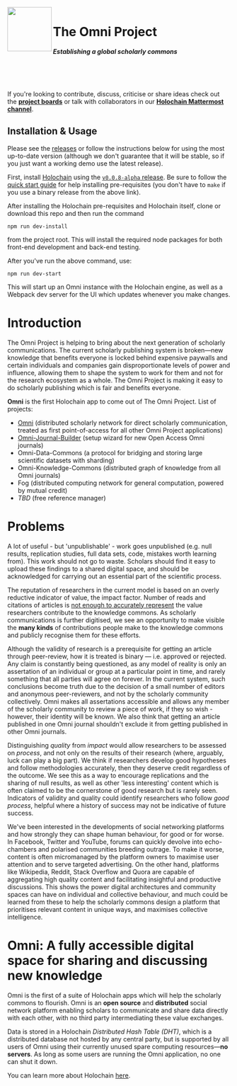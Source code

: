 </br>

<img align="left" width="100" height="100" src="logo.png">

# The Omni Project

**_Establishing a global scholarly commons_**

</br></br></br>

If you're looking to contribute, discuss, criticise or share ideas check out the [**project boards**](https://github.com/OmniProject/omni/projects) or talk with collaborators in our [**Holochain Mattermost channel**](https://chat.holochain.org/appsup/channels/app-omni).

## Installation & Usage

Please see the [releases](https://github.com/OmniProject/omni/releases) or follow the instructions below for using the most up-to-date version (although we don't guarantee that it will be stable, so if you just want a working demo use the latest release).

First, install [Holochain](https://holochain.org) using the [`v0.0.8-alpha` release](https://github.com/holochain/holochain-rust/releases/tag/v0.0.8-alpha). Be sure to follow the [quick start guide](https://developer.holochain.org/start.html) for help installing pre-requisites (you don't have to `make` if you use a binary release from the above link).

After installing the Holochain pre-requisites and Holochain itself, clone or download this repo and then run the command

`npm run dev-install`

from the project root. This will install the required node packages for both front-end development and back-end testing.

After you've run the above command, use:

`npm run dev-start`

This will start up an Omni instance with the Holochain engine, as well as a Webpack dev server for the UI which updates whenever you make changes.

# Introduction

The Omni Project is helping to bring about the next generation of scholarly communications. The current scholarly publishing system is broken—new knowledge that benefits everyone is locked behind expensive paywalls and certain individuals and companies gain disproportionate levels of power and influence, allowing them to shape the system to work for them and not for the research ecosystem as a whole. The Omni Project is making it easy to do scholarly publishing which is fair and benefits everyone.

**Omni** is the first Holochain app to come out of The Omni Project. List of projects:
* [Omni](https://github.com/OmniProject/omni) (distributed scholarly network for direct scholarly communication, treated as first point-of-access for all other Omni Project applications)
* [Omni-Journal-Builder](https://github.com/OmniProject/omni-journal-builder) (setup wizard for new Open Access Omni journals)
* Omni-Data-Commons (a protocol for bridging and storing large scientific datasets with sharding)
* Omni-Knowledge-Commons (distributed graph of knowledge from all Omni journals)
* Fog (distributed computing network for general computation, powered by mutual credit)
* *TBD* (free reference manager)

# Problems

A lot of useful - but 'unpublishable' - work goes unpublished (e.g. null results, replication studies, full data sets, code, mistakes worth learning from). This work should not go to waste. Scholars should find it easy to upload these findings to a shared digital space, and should be acknowledged for carrying out an essential part of the scientific process.

The reputation of researchers in the current model is based on an overly reductive indicator of value, the impact factor. Number of reads and citations of articles is [not enough to accurately represent](http://backreaction.blogspot.com/2017/03/academia-is-fucked-up-so-why-isnt.html) the value researchers contribute to the knowledge commons. As scholarly communications is further digitised, we see an opportunity to make visible the **many kinds** of contributions people make to the knowledge commons and publicly recognise them for these efforts.

Although the validity of research is a prerequisite for getting an article through peer-review, how it is treated is binary — i.e. approved or rejected. Any claim is constantly being questioned, as any model of reality is only an assertation of an individual or group at a particular point in time, and rarely something that all parties will agree on forever. In the current system, such conclusions become truth due to the decision of a small number of editors and anonymous peer-reviewers, and not by the scholarly community collectively. Omni makes all assertations accessible and allows any member of the scholarly community to review a piece of work, if they so wish - however, their identity will be known. We also think that getting an article published in one Omni journal shouldn't exclude it from getting published in other Omni journals.

Distinguishing _quality_ from _impact_ would allow researchers to be assessed on _process_, and not only on the results of their research (where, arguably, luck can play a big part). We think if researchers develop good hypotheses and follow methodologies accurately, then they deserve credit regardless of the outcome. We see this as a way to encourage replications and the sharing of null results, as well as other 'less interesting' content which is often claimed to be the cornerstone of good research but is rarely seen. Indicators of validity and quality could identify researchers who follow _good process_, helpful where a history of success may not be indicative of future success. 

We've been interested in the developments of social networking platforms and how strongly they can shape human behaviour, for good or for worse. In Facebook, Twitter and YouTube, forums can quickly devolve into echo-chambers and polarised communities breeding outrage. To make it worse, content is often micromanaged by the platform owners to maximise user attention and to serve targeted advertising. On the other hand, platforms like Wikipedia, Reddit, Stack Overflow and Quora are capable of aggregating high quality content and facilitating insightful and productive discussions. This shows the power digital architectures and community spaces can have on individual and collective behaviour, and much could be learned from these to help the scholarly commons design a platform that prioritises relevant content in unique ways, and maximises collective intelligence.

# Omni: A fully accessible digital space for sharing and discussing new knowledge

Omni is the first of a suite of Holochain apps which will help the scholarly commons to flourish. Omni is an **open source** and **distributed** social network platform enabling scholars to communicate and share data directly with each other, with no third party intermediating these value exchanges.

Data is stored in a Holochain _Distributed Hash Table (DHT)_, which is a distributed database not hosted by any central party, but is supported by all users of Omni using their currently unused spare computing resources—**no servers**. As long as some users are running the Omni application, no one can shut it down.

You can learn more about Holochain [here](https://www.notion.so/Holochain-Reading-List-352388be758f4356a6da1fbb7962f87c).
